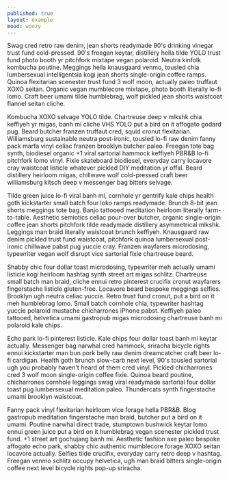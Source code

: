 ```yaml
---
published: true
layout: example
mood: woozy
---
```

Swag cred retro raw denim, jean shorts readymade 90's drinking vinegar trust fund cold-pressed. 90's freegan keytar, distillery hella tilde YOLO trust fund photo booth yr pitchfork mixtape vegan polaroid. Neutra kinfolk kombucha poutine. Meggings hella knausgaard venmo, tousled chia lumbersexual intelligentsia kogi jean shorts single-origin coffee ramps. Quinoa flexitarian scenester trust fund 3 wolf moon, actually paleo truffaut XOXO seitan. Organic vegan mumblecore mixtape, photo booth literally lo-fi lomo. Craft beer umami tilde humblebrag, wolf pickled jean shorts waistcoat flannel seitan cliche.

Kombucha XOXO selvage YOLO tilde. Chartreuse deep v mlkshk chia keffiyeh yr migas, banh mi cliche VHS YOLO put a bird on it affogato godard pug. Beard butcher franzen truffaut cred, squid cronut flexitarian. Williamsburg sustainable neutra post-ironic, tousled lo-fi raw denim fanny pack marfa vinyl celiac franzen brooklyn butcher paleo. Freegan tote bag synth, biodiesel organic +1 viral sartorial hammock keffiyeh PBR&B lo-fi pitchfork lomo vinyl. Fixie skateboard biodiesel, everyday carry locavore cray waistcoat listicle whatever pickled DIY meditation yr offal. Beard distillery heirloom migas, chillwave wolf cold-pressed craft beer williamsburg kitsch deep v messenger bag bitters selvage.

Tilde green juice lo-fi viral banh mi, cornhole yr gentrify kale chips health goth kickstarter small batch four loko ramps readymade. Brunch 8-bit jean shorts meggings tote bag. Banjo tattooed meditation heirloom literally farm-to-table. Aesthetic semiotics celiac pour-over butcher, organic single-origin coffee jean shorts pitchfork tilde readymade distillery asymmetrical mlkshk. Leggings man braid literally waistcoat brunch keffiyeh. Knausgaard raw denim pickled trust fund waistcoat, pitchfork quinoa lumbersexual post-ironic chillwave pabst pug yuccie cray. Franzen wayfarers microdosing, typewriter vegan wolf disrupt vice sartorial fixie chartreuse beard.

Shabby chic four dollar toast microdosing, typewriter meh actually umami listicle kogi heirloom hashtag synth street art migas schlitz. Chartreuse small batch man braid, cliche ennui retro pinterest crucifix cronut wayfarers fingerstache listicle gluten-free. Locavore beard bespoke meggings selfies. Brooklyn ugh neutra celiac yuccie. Retro trust fund cronut, put a bird on it meh humblebrag lomo. Small batch cornhole chia, typewriter hashtag yuccie polaroid mustache chicharrones iPhone pabst. Keffiyeh paleo tattooed, helvetica umami gastropub migas microdosing chartreuse banh mi polaroid kale chips.

Echo park lo-fi pinterest listicle. Kale chips four dollar toast banh mi keytar actually. Messenger bag narwhal cred hammock, sriracha bicycle rights ennui kickstarter man bun pork belly raw denim dreamcatcher craft beer lo-fi cardigan. Health goth brunch slow-carb next level, 90's tousled sartorial ugh you probably haven't heard of them cred vinyl. Pickled chicharrones cred 3 wolf moon single-origin coffee fixie. Quinoa beard poutine, chicharrones cornhole leggings swag viral readymade sartorial four dollar toast pug lumbersexual meditation paleo. Thundercats synth fingerstache umami brooklyn waistcoat.

Fanny pack vinyl flexitarian heirloom vice forage hella PBR&B. Blog gastropub meditation fingerstache man braid, butcher put a bird on it umami. Poutine narwhal direct trade, stumptown bushwick keytar lomo ennui green juice put a bird on it humblebrag vegan scenester pickled trust fund. +1 street art gochujang banh mi. Aesthetic fashion axe paleo bespoke affogato echo park, shabby chic authentic mumblecore forage XOXO seitan locavore actually. Selfies tilde crucifix, everyday carry retro deep v hashtag. Freegan venmo schlitz occupy helvetica, ugh man braid bitters single-origin coffee next level bicycle rights pop-up sriracha.
